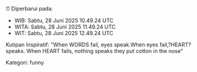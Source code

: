 ⏰ Diperbarui pada:
- WIB: Sabtu, 28 Juni 2025 10.49.24 UTC
- WITA: Sabtu, 28 Juni 2025 11.49.24 UTC
- WIT: Sabtu, 28 Juni 2025 12.49.24 UTC

Kutipan Inspiratif:
"When WORDS fail, eyes speak.When eyes fail,?HEART? speaks. When HEART fails, nothing speaks they put cotton in the nose"


Kategori: funny

